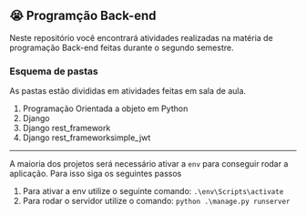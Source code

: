 ## 😭 Programção Back-end
Neste repositório você encontrará atividades realizadas na matéria de programação Back-end feitas durante o segundo semestre. 
### Esquema de pastas
As pastas estão divididas em atividades feitas em sala de aula.
1. Programação Orientada a objeto em Python
2. Django
3. Django rest_framework
4. Django rest_frameworksimple_jwt
---
A maioria dos projetos será necessário ativar a `env` para conseguir rodar a aplicação. Para isso siga os seguintes passos
1. Para ativar a env utilize o seguinte comando: `.\env\Scripts\activate`
2. Para rodar o servidor utilize o comando: `python .\manage.py runserver`
    
